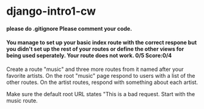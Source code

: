 # django-intro1-cw
#### please do .gitignore Please comment your code.
#### You manage to set up your basic index route with the correct respone but you didn't set up the rest of your routes or define the other views for being used seperately. Your route does not work. 0/5 Score:0/4
Create a route "music" and three more routes from it named after your favorite artists. On the root "music" page respond to users with a list of the other routes. On the artist routes, respond with something about each artist.

Make sure the default root URL states "This is a bad request. Start with the music route.
